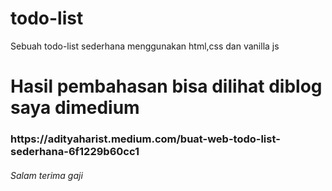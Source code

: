 # todo-list
Sebuah todo-list sederhana menggunakan html,css dan vanilla js

# Hasil pembahasan bisa dilihat diblog saya dimedium
<h3>https://adityaharist.medium.com/buat-web-todo-list-sederhana-6f1229b60cc1</h3>

<h6> Salam terima gaji</h6>

